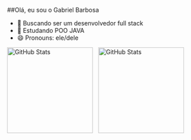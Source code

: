 ##Olá, eu sou o Gabriel Barbosa


- 🌱 Buscando ser um desenvolvedor full stack
- 👯 Estudando POO JAVA
- 😄 Pronouns: ele/dele

<p>
  <img 
    align="left" 
    alt="GitHub Stats" 
    height="200" 
    style="padding-right: 10px;" 
    src="https://github-readme-stats.vercel.app/api?username=Barbosa676&show_icons=true&theme=tokyonight&include_all_commits=true&locale=pt-br" 
  />

<img 
      align="left" 
      alt="GitHub Stats" 
      height="200" 
      src="https://github-readme-stats.vercel.app/api/top-langs/?username=Barbosa676&theme=tokyonight&layout=compact&custom_title=Tecnologias&langs_count=9" 
  />

</p>
